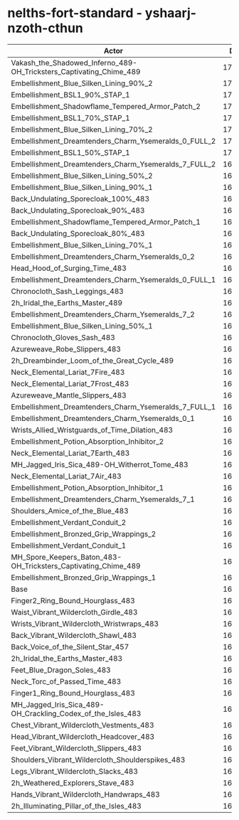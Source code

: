 # nelths-fort-standard - yshaarj-nzoth-cthun
| Actor | DPS | Increase |
|---|:---:|:---:|
|Vakash_the_Shadowed_Inferno_489-OH_Tricksters_Captivating_Chime_489|172078|3.08%|
|Embellishment_Blue_Silken_Lining_90%_2|172039|3.05%|
|Embellishment_BSL1_90%_STAP_1|171660|2.83%|
|Embellishment_Shadowflame_Tempered_Armor_Patch_2|171204|2.55%|
|Embellishment_BSL1_70%_STAP_1|170994|2.43%|
|Embellishment_Blue_Silken_Lining_70%_2|170832|2.33%|
|Embellishment_Dreamtenders_Charm_Ysemeralds_0_FULL_2|170684|2.24%|
|Embellishment_BSL1_50%_STAP_1|170565|2.17%|
|Embellishment_Dreamtenders_Charm_Ysemeralds_7_FULL_2|169895|1.77%|
|Embellishment_Blue_Silken_Lining_50%_2|169750|1.68%|
|Embellishment_Blue_Silken_Lining_90%_1|169532|1.55%|
|Back_Undulating_Sporecloak_100%_483|169463|1.51%|
|Back_Undulating_Sporecloak_90%_483|169149|1.32%|
|Embellishment_Shadowflame_Tempered_Armor_Patch_1|169105|1.30%|
|Back_Undulating_Sporecloak_80%_483|168963|1.21%|
|Embellishment_Blue_Silken_Lining_70%_1|168962|1.21%|
|Embellishment_Dreamtenders_Charm_Ysemeralds_0_2|168777|1.10%|
|Head_Hood_of_Surging_Time_483|168759|1.09%|
|Embellishment_Dreamtenders_Charm_Ysemeralds_0_FULL_1|168660|1.03%|
|Chronocloth_Sash_Leggings_483|168584|0.98%|
|2h_Iridal_the_Earths_Master_489|168427|0.89%|
|Embellishment_Dreamtenders_Charm_Ysemeralds_7_2|168427|0.89%|
|Embellishment_Blue_Silken_Lining_50%_1|168404|0.88%|
|Chronocloth_Gloves_Sash_483|168334|0.84%|
|Azureweave_Robe_Slippers_483|168197|0.75%|
|2h_Dreambinder_Loom_of_the_Great_Cycle_489|168037|0.66%|
|Neck_Elemental_Lariat_7Fire_483|167965|0.61%|
|Neck_Elemental_Lariat_7Frost_483|167951|0.61%|
|Azureweave_Mantle_Slippers_483|167923|0.59%|
|Embellishment_Dreamtenders_Charm_Ysemeralds_7_FULL_1|167914|0.58%|
|Embellishment_Dreamtenders_Charm_Ysemeralds_0_1|167758|0.49%|
|Wrists_Allied_Wristguards_of_Time_Dilation_483|167643|0.42%|
|Embellishment_Potion_Absorption_Inhibitor_2|167595|0.39%|
|Neck_Elemental_Lariat_7Earth_483|167542|0.36%|
|MH_Jagged_Iris_Sica_489-OH_Witherrot_Tome_483|167516|0.35%|
|Neck_Elemental_Lariat_7Air_483|167402|0.28%|
|Embellishment_Potion_Absorption_Inhibitor_1|167315|0.22%|
|Embellishment_Dreamtenders_Charm_Ysemeralds_7_1|167291|0.21%|
|Shoulders_Amice_of_the_Blue_483|167230|0.17%|
|Embellishment_Verdant_Conduit_2|167035|0.06%|
|Embellishment_Bronzed_Grip_Wrappings_2|166970|0.02%|
|Embellishment_Verdant_Conduit_1|166945|0.00%|
|MH_Spore_Keepers_Baton_483-OH_Tricksters_Captivating_Chime_489|166944|0.00%|
|Embellishment_Bronzed_Grip_Wrappings_1|166943|0.00%|
|Base|166940|0.00%|
|Finger2_Ring_Bound_Hourglass_483|166742|-0.12%|
|Waist_Vibrant_Wildercloth_Girdle_483|166682|-0.15%|
|Wrists_Vibrant_Wildercloth_Wristwraps_483|166661|-0.17%|
|Back_Vibrant_Wildercloth_Shawl_483|166535|-0.24%|
|Back_Voice_of_the_Silent_Star_457|166498|-0.26%|
|2h_Iridal_the_Earths_Master_483|166493|-0.27%|
|Feet_Blue_Dragon_Soles_483|166427|-0.31%|
|Neck_Torc_of_Passed_Time_483|166343|-0.36%|
|Finger1_Ring_Bound_Hourglass_483|166277|-0.40%|
|MH_Jagged_Iris_Sica_489-OH_Crackling_Codex_of_the_Isles_483|166244|-0.42%|
|Chest_Vibrant_Wildercloth_Vestments_483|166141|-0.48%|
|Head_Vibrant_Wildercloth_Headcover_483|166053|-0.53%|
|Feet_Vibrant_Wildercloth_Slippers_483|166049|-0.53%|
|Shoulders_Vibrant_Wildercloth_Shoulderspikes_483|165916|-0.61%|
|Legs_Vibrant_Wildercloth_Slacks_483|165749|-0.71%|
|2h_Weathered_Explorers_Stave_483|165582|-0.81%|
|Hands_Vibrant_Wildercloth_Handwraps_483|165526|-0.85%|
|2h_Illuminating_Pillar_of_the_Isles_483|165314|-0.97%|
